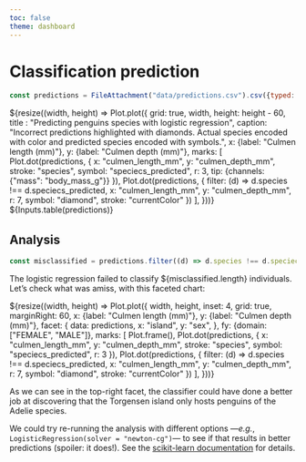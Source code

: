```yaml
---
toc: false
theme: dashboard
---
```


# Classification prediction

```js
const predictions = FileAttachment("data/predictions.csv").csv({typed: true});
```

<div class="grid grid-cols-1" style="grid-auto-rows: 420px;">
  <div class="card">
    ${resize((width, height) => Plot.plot({
        grid: true,
        width,
        height: height - 60,
        title : "Predicting penguins species with logistic regression",
        caption: "Incorrect predictions highlighted with diamonds. Actual species encoded with color and predicted species encoded with symbols.",
        x: {label: "Culmen length (mm)"},
        y: {label: "Culmen depth (mm)"},
        marks: [
          Plot.dot(predictions, {
            x: "culmen_length_mm",
            y: "culmen_depth_mm",
            stroke: "species",
            symbol: "speciecs_predicted",
            r: 3,
            tip: {channels: {"mass": "body_mass_g"}}
          }),
          Plot.dot(predictions, {
            filter: (d) => d.species !== d.speciecs_predicted,
            x: "culmen_length_mm",
            y: "culmen_depth_mm",
            r: 7,
            symbol: "diamond",
            stroke: "currentColor"
          })
        ],
      }))}
  </div>
</div>
<div class="card" style="margin-bottom: 2rem;">
  ${Inputs.table(predictions)}
</div>

## Analysis

```js
const misclassified = predictions.filter((d) => d.species !== d.speciecs_predicted);
```

The logistic regression failed to classify ${misclassified.length} individuals. Let’s check what was amiss, with this faceted chart:

<div class="grid grid-cols-1" style="grid-auto-rows: 560px;">
  <div class="card">
    ${resize((width, height) => Plot.plot({
        width,
        height,
        inset: 4,
        grid: true,
        marginRight: 60,
        x: {label: "Culmen length (mm)"},
        y: {label: "Culmen depth (mm)"},
        facet: {
          data: predictions,
          x: "island",
          y: "sex",
        },
        fy: {domain: ["FEMALE", "MALE"]},
        marks: [
          Plot.frame(),
          Plot.dot(predictions, {
            x: "culmen_length_mm",
            y: "culmen_depth_mm",
            stroke: "species",
            symbol: "speciecs_predicted",
            r: 3
          }),
          Plot.dot(predictions, {
            filter: (d) => d.species !== d.speciecs_predicted,
            x: "culmen_length_mm",
            y: "culmen_depth_mm",
            r: 7,
            symbol: "diamond",
            stroke: "currentColor"
          })
        ],
      }))}
  </div>
</div>

As we can see in the top-right facet, the classifier could have done a better job at discovering that the Torgensen island only hosts penguins of the Adelie species.

We could try re-running the analysis with different options —_e.g._, <code>LogisticRegression(solver = "newton-cg")</code>— to see if that results in better predictions (spoiler: it does!). See the [scikit-learn documentation](https://scikit-learn.org/stable/modules/generated/sklearn.linear_model.LogisticRegression.html) for details.
